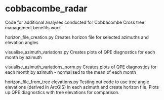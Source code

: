 # cobbacombe_radar
Code for additional analyses conducted for Cobbacombe Cross tree management benefits work


horizon_file_creation.py 
Creates horizon file for selected azimuths and elevation angles

visualise_azimuth_variations.py
Creates plots of QPE diagnostics for each month by azimuth

visualise_azimuth_variations_norm.py
Creates plots of QPE diagnostics for each month by azimuth - normalised to the mean of each month

horizon_file_from_tree elevations.py 
Testing out code to use tree angle elevations (derived in ArcGIS) in each azimuth and create horizon file. Plots up QPE diagnostics with tree elevations for comparison.
